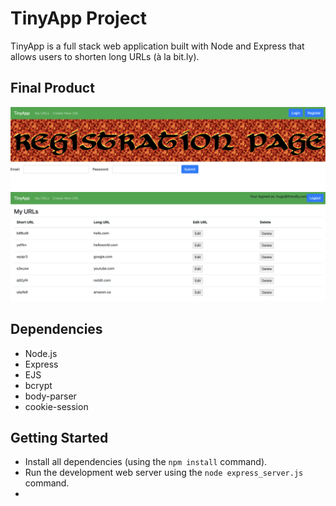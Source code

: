 # TinyApp Project

TinyApp is a full stack web application built with Node and Express that allows users to shorten long URLs (à la bit.ly).

## Final Product

!["Screenshot of the registration page"](https://github.com/AndrewHui/w3/blob/master/tinyapp/Docs/RegistrationPage.png)
!["Screenshot of the URL home page"](https://github.com/AndrewHui/w3/blob/master/tinyapp/Docs/URLhomepage.png)

## Dependencies

- Node.js
- Express
- EJS
- bcrypt
- body-parser
- cookie-session

## Getting Started

- Install all dependencies (using the `npm install` command).
- Run the development web server using the `node express_server.js` command.
- 